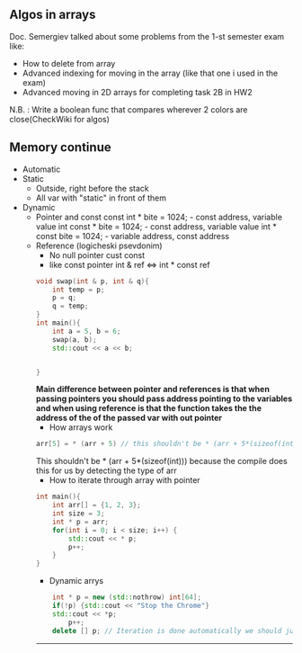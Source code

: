 ## Algos in arrays

Doc. Semergiev talked about some problems from the 1-st semester exam like:  
  * How to delete from array
  * Advanced indexing for moving in the array (like that one i used in the exam)
  * Advanced moving in 2D arrays for completing task 2B in HW2  

N.B. : Write a boolean func that compares wherever 2 colors are close(CheckWiki for algos)

## Memory continue
 * Automatic
 * Static
    * Outside, right before the stack
    * All var with "static" in front of them
 * Dynamic
    * Pointer and const
        const int * bite = 1024; - const address, variable value
        int const * bite = 1024; - const address, variable value
        int * const bite = 1024; - variable address, const address
    * Reference (logicheski psevdonim)
        * No null pointer cust const
        * like const pointer int & ref <=> int * const ref
        ``` c++
        void swap(int & p, int & q){
            int temp = p;
            p = q;
            q = temp;
        }
        int main(){
            int a = 5, b = 6;
            swap(a, b);
            std::cout << a << b;


        }
        ```
        **Main difference between pointer and references is that when passing
        pointers you should pass address pointing to the variables and
        when using reference is that the function takes the the address of the
        of the passed var with out pointer**
        * How arrays work
        ```c++
        arr[5] = * (arr + 5) // this shouldn't be * (arr + 5*(sizeof(int)))
        ```
        This shouldn't be * (arr + 5*(sizeof(int)))
        because the compile does this for us by detecting the type of arr
        * How to iterate through array with pointer
        ```c++
        int main(){
            int arr[] = {1, 2, 3};
            int size = 3;
            int * p = arr;
            for(int i = 0; i < size; i++) {
                std::cout << * p;
                p++;
            }
        }
        ```
        * Dynamic arrys
        ```c++
            int * p = new (std::nothrow) int[64];
            if(!p) {std::cout << "Stop the Chrome"}
            std::cout << *p;
                p++;
            delete [] p; // Iteration is done automatically we should just write this
        ```
        ** **
